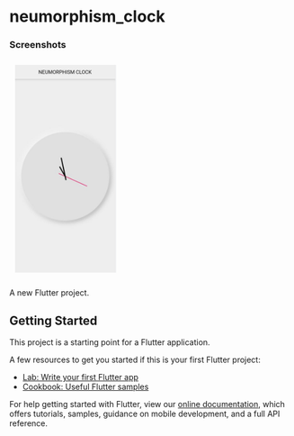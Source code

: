 # neumorphism_clock
### Screenshots
<div>  
  <img style="margin: 10px" src="https://github.com/ahmed9107/NEUMORPHISM-CLOCK/blob/main/screenshots/screenshots.JPG" width= "180"/> 
</div>

A new Flutter project.

## Getting Started

This project is a starting point for a Flutter application.

A few resources to get you started if this is your first Flutter project:

- [Lab: Write your first Flutter app](https://flutter.dev/docs/get-started/codelab)
- [Cookbook: Useful Flutter samples](https://flutter.dev/docs/cookbook)

For help getting started with Flutter, view our
[online documentation](https://flutter.dev/docs), which offers tutorials,
samples, guidance on mobile development, and a full API reference.
